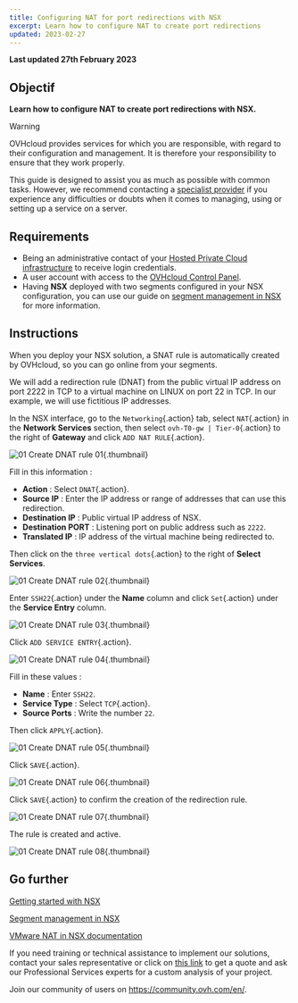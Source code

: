 ```yaml
---
title: Configuring NAT for port redirections with NSX
excerpt: Learn how to configure NAT to create port redirections
updated: 2023-02-27
---
```


**Last updated 27th February 2023**

## Objectif

**Learn how to configure NAT to create port redirections with NSX.**

> [!warning]
> OVHcloud provides services for which you are responsible, with regard to their configuration and management. It is therefore your responsibility to ensure that they work properly.
>
> This guide is designed to assist you as much as possible with common tasks. However, we recommend contacting a [specialist provider](https://partner.ovhcloud.com/asia/directory/) if you experience any difficulties or doubts when it comes to managing, using or setting up a service on a server.
>

## Requirements

- Being an administrative contact of your [Hosted Private Cloud infrastructure](https://www.ovhcloud.com/asia/enterprise/products/hosted-private-cloud/) to receive login credentials.
- A user account with access to the [OVHcloud Control Panel](https://ca.ovh.com/auth/?action=gotomanager&from=https://www.ovh.com/asia/&ovhSubsidiary=asia).
- Having **NSX** deployed with two segments configured in your NSX configuration, you can use our guide on [segment management in NSX](/pages/cloud/private-cloud/nsx-02-segment-management) for more information.

## Instructions

When you deploy your NSX solution, a SNAT rule is automatically created by OVHcloud, so you can go online from your segments.

We will add a redirection rule (DNAT) from the public virtual IP address on port 2222 in TCP to a virtual machine on LINUX on port 22 in TCP. In our example, we will use fictitious IP addresses.

In the NSX interface, go to the `Networking`{.action} tab, select `NAT`{.action} in the **Network Services** section, then select `ovh-T0-gw | Tier-0`{.action} to the right of **Gateway** and click `ADD NAT RULE`{.action}.

![01 Create DNAT rule 01](images/01-create-dnat-rules01.png){.thumbnail}

Fill in this information :

- **Action** : Select `DNAT`{.action}.
- **Source IP** : Enter the IP address or range of addresses that can use this redirection.
- **Destination IP** : Public virtual IP address of NSX.
- **Destination PORT** : Listening port on public address such as `2222`.
- **Translated IP** : IP address of the virtual machine being redirected to.

Then click on the `three vertical dots`{.action} to the right of **Select Services**.

![01 Create DNAT rule 02](images/01-create-dnat-rules02.png){.thumbnail}

Enter `SSH22`{.action} under the **Name** column and click `Set`{.action} under the **Service Entry** column.

![01 Create DNAT rule 03](images/01-create-dnat-rules03.png){.thumbnail}

Click `ADD SERVICE ENTRY`{.action}.

![01 Create DNAT rule 04](images/01-create-dnat-rules04.png){.thumbnail}

Fill in these values :

- **Name** : Enter `SSH22`.
- **Service Type** : Select `TCP`{.action}.
- **Source Ports** : Write the number `22`.

Then click `APPLY`{.action}.

![01 Create DNAT rule 05](images/01-create-dnat-rules05.png){.thumbnail}

Click `SAVE`{.action}.

![01 Create DNAT rule 06](images/01-create-dnat-rules06.png){.thumbnail}

Click `SAVE`{.action} to confirm the creation of the redirection rule.

![01 Create DNAT rule 07](images/01-create-dnat-rules07.png){.thumbnail}

The rule is created and active.

![01 Create DNAT rule 08](images/01-create-dnat-rules08.png){.thumbnail}

## Go further <a name="gofurther"></a>

[Getting started with NSX](/pages/cloud/private-cloud/nsx-01-first-steps)

[Segment management in NSX](/pages/cloud/private-cloud/nsx-02-segment-management)

[VMware NAT in NSX documentation](https://docs.vmware.com/en/VMware-NSX-T-Data-Center/3.2/administration/GUID-7AD2C384-4303-4D6C-A44A-DEF45AA18A92.html)

If you need training or technical assistance to implement our solutions, contact your sales representative or click on [this link](https://www.ovhcloud.com/asia/professional-services/) to get a quote and ask our Professional Services experts for a custom analysis of your project.

Join our community of users on <https://community.ovh.com/en/>.
